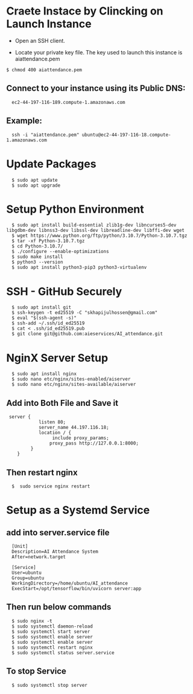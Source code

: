 # Craete Instace by Clincking on Launch Instance

-    Open an SSH client.

-    Locate your private key file. The key used to launch this instance is aiattendance.pem

    $ chmod 400 aiattendance.pem

## Connect to your instance using its Public DNS:

      ec2-44-197-116-189.compute-1.amazonaws.com

## Example:
      ssh -i "aiattendance.pem" ubuntu@ec2-44-197-116-18.compute-1.amazonaws.com

# Update Packages 
      $ sudo apt update
      $ sudo apt upgrade

# Setup Python Environment
      $ sudo apt install build-essential zlib1g-dev libncurses5-dev libgdbm-dev libnss3-dev libssl-dev libreadline-dev libffi-dev wget
      $ wget https://www.python.org/ftp/python/3.10.7/Python-3.10.7.tgz
      $ tar -xf Python-3.10.7.tgz 
      $ cd Python-3.10.7/
      $ ./configure --enable-optimizations
      $ sudo make install
      $ python3 --version
      $ sudo apt install python3-pip3 python3-virtualenv
   
# SSH - GitHub Securely
      $ sudo apt install git
      $ ssh-keygen -t ed25519 -C "skhapijulhossen@gmail.com"
      $ eval "$(ssh-agent -s)"
      $ ssh-add ~/.ssh/id_ed25519
      $ cat < .ssh/id_ed25519.pub
      $ git clone git@github.com:aieservices/AI_attendance.git
   
# NginX Server Setup
      $ sudo apt install nginx
      $ sudo nano etc/nginx/sites-enabled/aiserver
      $ sudo nano etc/nginx/sites-available/aiserver
  ## Add into Both File and Save it
     server {
                listen 80;
                server_name 44.197.116.18;
                location / {
                     include proxy_params;
                    proxy_pass http://127.0.0.1:8000;
             }
        }
  ## Then restart nginx
      $  sudo service nginx restart

# Setup as a Systemd Service

  ## add into server.service file
      [Unit]
      Description=AI Attendance System
      After=network.target

      [Service]
      User=ubuntu
      Group=ubuntu
      WorkingDirectory=/home/ubuntu/AI_attendance
      ExecStart=/opt/tensorflow/bin/uvicorn server:app 
   ## Then run below commands
      $ sudo nginx -t
      $ sudo systemctl daemon-reload
      $ sudo systemctl start server
      $ sudo systemctl enable server
      $ sudo systemctl enable server
      $ sudo systemctl restart nginx
      $ sudo systemctl status server.service 
  ## To stop Service
      $ sudo systemctl stop server
